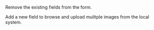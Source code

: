 Remove the existing fields from the form.

Add a new field to browse and upload mulitple images from the local system.